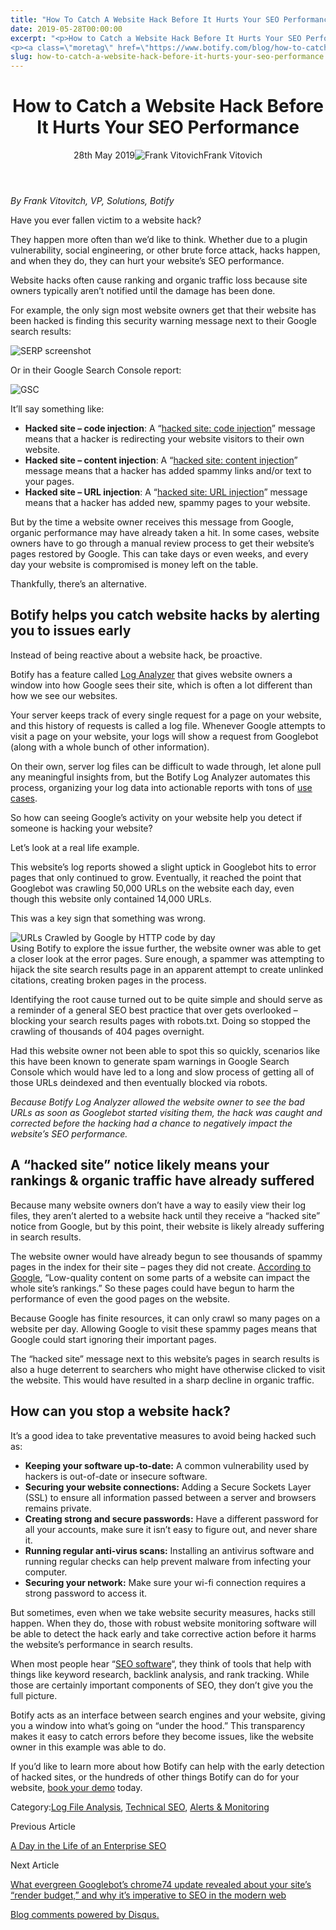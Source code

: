 ```yaml
---
title: "How To Catch A Website Hack Before It Hurts Your SEO Performance"
date: 2019-05-28T00:00:00
excerpt: "<p>How to Catch a Website Hack Before It Hurts Your SEO Performance 28th May 2019Frank Vitovich By Frank Vitovitch, VP, Solutions, Botify Have you ever fallen victim to a website hack? They happen more often than we&#8217;d like to think. Whether due to a plugin vulnerability, social engineering, or other brute force attack, hacks happen,&hellip; </p>
<p><a class=\"moretag\" href=\"https://www.botify.com/blog/how-to-catch-a-website-hack-before-it-hurts-your-seo-performance\">Read the full article</a></p>"
slug: how-to-catch-a-website-hack-before-it-hurts-your-seo-performance
---
```


<header class="text-center">
<h1 class="font-internacional font-regular normal text-header-one leading-header-one text-typography-accent-2">How to Catch a Website Hack Before It Hurts Your SEO Performance</h1>
<div class="flex items-center justify-center my-3"><span class="mr-1 font-internacional font-regular normal text-base leading-none text-typography-primary-lighter">28th May 2019</span><img decoding="async" alt="Frank Vitovich" class="rounded-full w-10 h-10" src="//images.ctfassets.net/tp56mevc46jo/5WxLay0Qlq2Ia068IAmAcW/5e68eeeec2e2dc824d54d79715eb6ae8/frankface.jpeg"><span class="ml-1 font-internacional font-regular normal text-base leading-none text-typography-primary">Frank Vitovich</span></div>
</header>
<p><span class="font-roboto font-regular normal text-base leading-none Markdown__Container"></span></p>
<p><em>By Frank Vitovitch, VP, Solutions, Botify</em></p>
<p>Have you ever fallen victim to a website hack?</p>
<p>They happen more often than we&#8217;d like to think. Whether due to a plugin vulnerability, social engineering, or other brute force attack, hacks happen, and when they do, they can hurt your website&#8217;s SEO performance.</p>
<p>Website hacks often cause ranking and organic traffic loss because site owners typically aren&#8217;t notified until the damage has been done.</p>
<p>For example, the only sign most website owners get that their website has been hacked is finding this security warning message next to their Google search results:</p>
<p><img decoding="async" alt="SERP screenshot" src="//images.ctfassets.net/tp56mevc46jo/miYx1X7zEba6ZPdetvq1Q/d64c86d8b48a1c559d9d1e6dc9453581/SERP_screensht.png"></p>
<p>Or in their Google Search Console report:</p>
<p><img decoding="async" alt="GSC" src="//images.ctfassets.net/tp56mevc46jo/7GTyTJpcpmURuhTzqW1pqY/6cbcf025178eaa1227ac1f6175d70dcd/GSC.png"></p>
<p>It&#8217;ll say something like:</p>
<ul>
<li><strong>Hacked site &#8211; code injection</strong>: A &#8220;<a href="https://support.google.com/webmasters/answer/3323551?hl=en&amp;ref_topic=4598273" target="_blank" rel="noopener noreferrer">hacked site: code injection</a>&#8221; message means that a hacker is redirecting your website visitors to their own website.</li>
<li><strong>Hacked site &#8211; content injection</strong>: A &#8220;<a href="https://support.google.com/webmasters/answer/3311328?hl=en&amp;ref_topic=4598273" target="_blank" rel="noopener noreferrer">hacked site: content injection</a>&#8221; message means that a hacker has added spammy links and/or text to your pages.</li>
<li><strong>Hacked site &#8211; URL injection</strong>: A &#8220;<a href="https://support.google.com/webmasters/answer/3311329?hl=en&amp;ref_topic=4598273" target="_blank" rel="noopener noreferrer">hacked site: URL injection</a>&#8221; message means that a hacker has added new, spammy pages to your website.</li>
</ul>
<p>But by the time a website owner receives this message from Google, organic performance may have already taken a hit. In some cases, website owners have to go through a manual review process to get their website&#8217;s pages restored by Google. This can take days or even weeks, and every day your website is compromised is money left on the table.</p>
<p>Thankfully, there&#8217;s an alternative.</p>
<h2 id="botify-helps-you-catch-website-hacks-by-alerting-you-to-issues-early">Botify helps you catch website hacks by alerting you to issues early</h2>
<p>Instead of being reactive about a website hack, be proactive.</p>
<p>Botify has a feature called <a href="https://www.botify.com/botify-log-analyzer" title="Botify Log Analyzer">Log Analyzer</a> that gives website owners a window into how Google sees their site, which is often a lot different than how we see our websites.</p>
<p>Your server keeps track of every single request for a page on your website, and this history of requests is called a log file. Whenever Google attempts to visit a page on your website, your logs will show a request from Googlebot (along with a whole bunch of other information).</p>
<p>On their own, server log files can be difficult to wade through, let alone pull any meaningful insights from, but the Botify Log Analyzer automates this process, organizing your log data into actionable reports with tons of <a href="https://www.botify.com/blog/why-do-seos-need-an-seo-log-file-analyzer" title="Log File Analysis Use Case">use cases</a>.</p>
<p>So how can seeing Google&#8217;s activity on your website help you detect if someone is hacking your website?</p>
<p>Let&#8217;s look at a real life example.</p>
<p>This website&#8217;s log reports showed a slight uptick in Googlebot hits to error pages that only continued to grow. Eventually, it reached the point that Googlebot was crawling 50,000 URLs on the website each day, even though this website only contained 14,000 URLs.</p>
<p>This was a key sign that something was wrong.</p>
<p><img decoding="async" alt="URLs Crawled by Google by HTTP code by day" src="//images.ctfassets.net/tp56mevc46jo/5hG9wvpl8bz9HDlqp3Rgb5/f354d44f6379e3de3a6b9947d065d94d/Chart.png"><br />
Using Botify to explore the issue further, the website owner was able to get a closer look at the error pages. Sure enough, a spammer was attempting to hijack the site search results page in an apparent attempt to create unlinked citations, creating broken pages in the process.</p>
<p>Identifying the root cause turned out to be quite simple and should serve as a reminder of a general SEO best practice that over gets overlooked &#8211; blocking your search results pages with robots.txt.  Doing so stopped the crawling of thousands of 404 pages overnight.</p>
<p>Had this website owner not been able to spot this so quickly, scenarios like this have been known to generate spam warnings in Google Search Console which would have led to a long and slow process of getting all of those URLs deindexed and then eventually blocked via robots.</p>
<p><em>Because Botify Log Analyzer allowed the website owner to see the bad URLs as soon as Googlebot started visiting them, the hack was caught and corrected before the hacking had a chance to negatively impact the website&#8217;s SEO performance.</em></p>
<h2 id="a-hacked-site-notice-likely-means-your-rankings-organic-traffic-have-already-suffered">A &#8220;hacked site&#8221; notice likely means your rankings &amp; organic traffic have already suffered</h2>
<p>Because many website owners don&#8217;t have a way to easily view their log files, they aren&#8217;t alerted to a website hack until they receive a &#8220;hacked site&#8221; notice from Google, but by this point, their website is likely already suffering in search results.</p>
<p>The website owner would have already begun to see thousands of spammy pages in the index for their site &#8211; pages they did not create. <a href="https://webmasters.googleblog.com/2011/05/more-guidance-on-building-high-quality.html" target="_blank" rel="noopener noreferrer">According to Google</a>, &#8220;Low-quality content on some parts of a website can impact the whole site&#8217;s rankings.&#8221; So these pages could have begun to harm the performance of even the good pages on the website.</p>
<p>Because Google has finite resources, it can only crawl so many pages on a website per day. Allowing Google to visit these spammy pages means that Google could start ignoring their important pages.</p>
<p>The &#8220;hacked site&#8221; message next to this website&#8217;s pages in search results is also a huge deterrent to searchers who might have otherwise clicked to visit the website. This would have resulted in a sharp decline in organic traffic.</p>
<h2 id="how-can-you-stop-a-website-hack-">How can you stop a website hack?</h2>
<p>It&#8217;s a good idea to take preventative measures to avoid being hacked such as:</p>
<ul>
<li><strong>Keeping your software up-to-date:</strong> A common vulnerability used by hackers is out-of-date or insecure software.</li>
<li><strong>Securing your website connections:</strong> Adding a Secure Sockets Layer (SSL) to ensure all information passed between a server and browsers remains private.</li>
<li><strong>Creating strong and secure passwords:</strong> Have a different password for all your accounts, make sure it isn&#8217;t easy to figure out, and never share it.</li>
<li><strong>Running regular anti-virus scans:</strong> Installing an antivirus software and running regular checks can help prevent malware from infecting your computer.</li>
<li><strong>Securing your network:</strong> Make sure your wi-fi connection requires a strong password to access it.</li>
</ul>
<p>But sometimes, even when we take website security measures, hacks still happen. When they do, those with robust website monitoring software will be able to detect the hack early and take corrective action before it harms the website&#8217;s performance in search results.</p>
<p>When most people hear &#8220;<a href="https://www.botify.com/" title="SEO software">SEO software</a>&#8220;, they think of tools that help with things like keyword research, backlink analysis, and rank tracking. While those are certainly important components of SEO, they don&#8217;t give you the full picture.</p>
<p>Botify acts as an interface between search engines and your website, giving you a window into what&#8217;s going on &#8220;under the hood.&#8221; This transparency makes it easy to catch errors before they become issues, like the website owner in this example was able to do.</p>
<p>If you&#8217;d like to learn more about how Botify can help with the early detection of hacked sites, or the hundreds of other things Botify can do for your website, <a href="https://ww2.botify.com/book-demo-suite" title="Request a demo of Botify">book your demo</a> today.</p>
<div class="tags leading-big border-t border-b border-brand-quaternary-lighter mt-4"><span class="mr-1 font-roboto font-regular normal text-base leading-none">Category:</span><span><a class="uppercase text-typography-accent-1" href="/platform/botify-analytics/loganalyzer">Log File Analysis</a><span>, </span></span><span><a class="uppercase text-typography-accent-1" href="/solutions/tech-seo">Technical SEO</a><span>, </span></span><span><a class="uppercase text-typography-accent-1" href="/platform/botify-intelligence">Alerts &amp; Monitoring</a></span></div>
<footer class="flex justify-center my-5 mx-5">
<div class="mr-1 w-1/2 text-right">
<p><span class="font-internacional font-regular normal text-base leading-none text-typography-primary">Previous Article</span></p>
<p><a class="inline-block mt-2" href="/blog/a-day-in-the-life-of-an-enterprise-seo"><span class="font-roboto font-regular normal text-base leading-none text-typography-accent-4">A Day in the Life of an Enterprise SEO</span></a></p>
</div>
<div class="ml-1 w-1/2">
<p><span class="font-internacional font-regular normal text-base leading-none text-typography-primary">Next Article</span></p>
<p><a class="inline-block mt-2" href="/blog/what-evergreen-googlebot-chrome74-update-revealed-about-render-budget"><span class="font-roboto font-regular normal text-base leading-none text-typography-accent-4">What evergreen Googlebot&#8217;s chrome74 update revealed about your site&#8217;s &#8220;render budget,&#8221; and why it&#8217;s imperative to SEO in the modern web</span></a></p>
</div>
</footer>
<div shortname="botify" title="How to Catch a Website Hack Before It Hurts Your SEO Performance" url="https://www.botify.com/blog/how-to-catch-a-website-hack-before-it-hurts-your-seo-performance">
<div id="disqus_thread_old"></div>
<p><a class="dsq-brlink" href="http://disqus.com">Blog comments powered by <span class="logo-disqus">Disqus</span>.</a></p>
</div>
